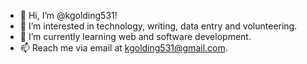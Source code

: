 - 👋 Hi, I’m @kgolding531!
- 👀 I’m interested in technology, writing, data entry and volunteering.
- 🌱 I’m currently learning web and software development.
- 📫 Reach me via email at kgolding531@gmail.com.

<!---
kgolding531/kgolding531 is a ✨ special ✨ repository because its `README.md` (this file) appears on your GitHub profile.
You can click the Preview link to take a look at your changes.
--->
